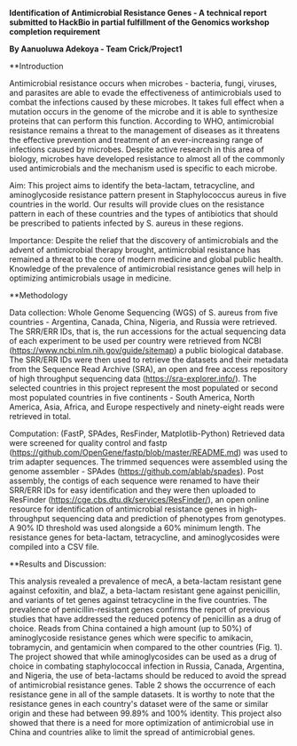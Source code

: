 **Identification of Antimicrobial Resistance Genes - A technical report submitted to HackBio in partial fulfillment of the Genomics workshop completion requirement** 

**By Aanuoluwa Adekoya - Team Crick/Project1**

**Introduction 

Antimicrobial resistance occurs when microbes - bacteria, fungi, viruses, and parasites are able to evade the effectiveness of antimicrobials used to combat the infections caused by these microbes. It takes full effect when a mutation occurs in the genome of the microbe and it is able to synthesize proteins that can perform this function. According to WHO, antimicrobial resistance remains a threat to the management of diseases as it threatens the effective prevention and treatment of an ever-increasing range of infections caused by microbes. Despite active research in this area of biology, microbes have developed resistance to almost all of the commonly used antimicrobials and the mechanism used is specific to each microbe. 

Aim: This project aims to identify the beta-lactam, tetracycline, and aminoglycoside resistance pattern present in Staphylococcus aureus in five countries in the world. Our results will provide clues on the resistance pattern in each of these countries and the types of antibiotics that should be prescribed to patients infected by S. aureus in these regions. 

Importance: Despite the relief that the discovery of antimicrobials and the advent of antimicrobial therapy brought, antimicrobial resistance has remained a threat to the core of modern medicine and global public health. Knowledge of the prevalence of antimicrobial resistance genes will help in optimizing antimicrobials usage in medicine. 

**Methodology 

Data collection: Whole Genome Sequencing (WGS) of S. aureus from five countries - Argentina, Canada, China, Nigeria, and Russia were retrieved. The SRR/ERR IDs, that is, the run accessions for the actual sequencing data of each experiment to be used per country were retrieved from  NCBI (https://www.ncbi.nlm.nih.gov/guide/sitemap) a public biological database. The SRR/ERR IDs were then used to retrieve the datasets and their metadata from the Sequence Read Archive (SRA), an open and free access repository of high throughput sequencing data (https://sra-explorer.info/). The selected countries in this project represent the most populated or second most populated countries in five continents - South America, North America, Asia, Africa, and Europe respectively and ninety-eight reads were retrieved in total. 

Computation: (FastP, SPAdes, ResFinder, Matplotlib-Python)
Retrieved data were screened for quality control and fastp (https://github.com/OpenGene/fastp/blob/master/README.md) was used to trim adapter sequences. The trimmed sequences were assembled using the genome assembler - SPAdes (https://github.com/ablab/spades). Post assembly, the contigs of each sequence were renamed to have their SRR/ERR IDs for easy identification and they were then uploaded to ResFinder (https://cge.cbs.dtu.dk/services/ResFinder/), an open online resource for identification of antimicrobial resistance genes in high-throughput sequencing data and prediction of phenotypes from genotypes. A 90% ID threshold was used alongside a 60% minimum length. The resistance genes for beta-lactam, tetracycline, and aminoglycosides were compiled into a CSV file. 

**Results and Discussion: 

This analysis revealed a prevalence of mecA,  a beta-lactam resistant gene against cefoxitin, and blaZ, a beta-lactam resistant gene against penicillin, and variants of tet genes against tetracycline in the five countries. The prevalence of penicillin-resistant genes confirms the report of previous studies that have addressed the reduced potency of penicillin as a drug of choice. Reads from China contained a high amount (up to 50%) of aminoglycoside resistance genes which were specific to amikacin, tobramycin, and gentamicin when compared to the other countries (Fig. 1). The project showed that while aminoglycosides can be used as a drug of choice in combating staphylococcal infection in Russia, Canada, Argentina, and Nigeria, the use of beta-lactams should be reduced to avoid the spread of antimicrobial resistance genes. Table 2 shows the occurrence of each resistance gene in all of the sample datasets. It is worthy to note that the resistance genes in each country's dataset were of the same or similar origin and these had between 99.89% and 100% identity. This project also showed that there is a need for more optimization of antimicrobial use in China and countries alike to limit the spread of antimicrobial genes. 


